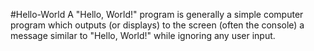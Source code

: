 #Hello-World
A "Hello, World!" program is generally a simple computer program which outputs (or displays) to the screen (often the console) a message similar to "Hello, World!" while ignoring any user input.
